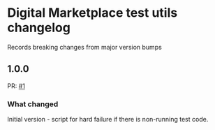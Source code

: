 # Digital Marketplace test utils changelog

Records breaking changes from major version bumps


## 1.0.0

PR: [#1](https://github.com/alphagov/digitalmarketplace-test-utils/pull/1)

### What changed

Initial version - script for hard failure if there is non-running test code.
